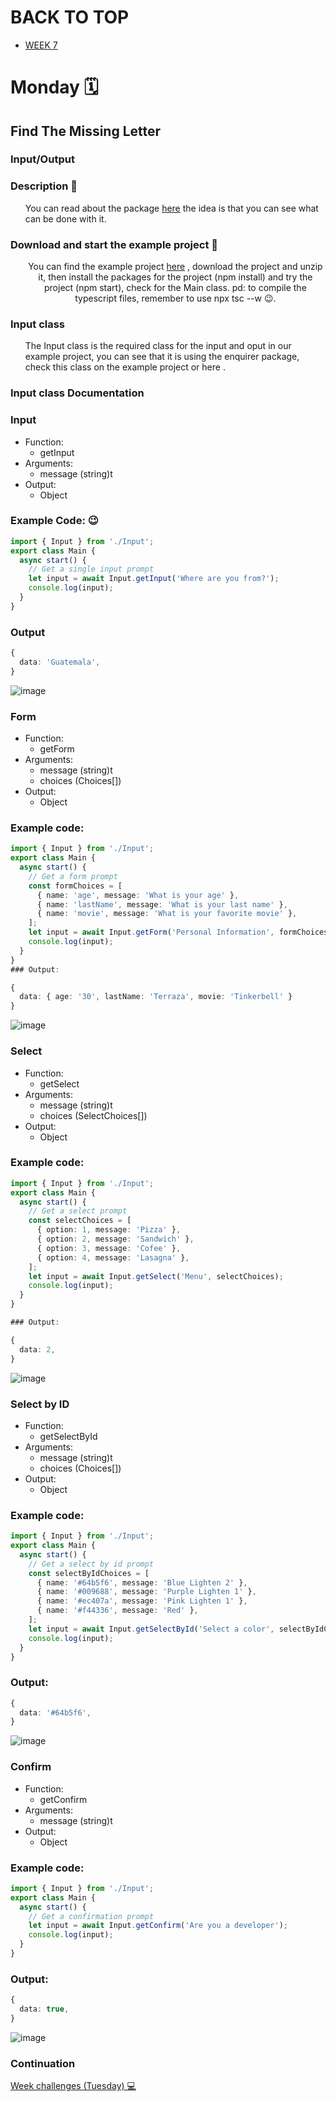 # BACK TO TOP
<ul>
<li><a href="https://github.com/Lesdith/core-code-from-scratch-readme/blob/main/Weeks/Week%207%20Typescript/Week%207.md"> WEEK 7 </a> </li>
</ul>

# Monday 🗓️
## Find The Missing Letter

### Input/Output

### Description 📖
<ul>
  You can read about the package <a href="https://www.npmjs.com/package/enquirer">here</a> the idea is that you can see what can be done with it.
</ul>

### Download and start the example project 📖
<ul>
  <center>
  You can find the example project <a href="https://github.com/corecodeio/devguide-from-scratch-2022-   02/blob/main/src/technologies/2022/week07/exercises/e00/desc/assets/inout.zip">here</a> , download the project and unzip it, then install the packages for the project (npm install) and try the project (npm start), check for the Main class. pd: to compile the typescript files, remember to use npx tsc --w 😉.
  </center>
</ul>

###  Input class 
<ul> 
    The Input class is the required class for the input and oput in our example project, you can see that it is using the enquirer package, check this class on the example project or <a href"https://github.com/corecodeio/devguide-from-scratch-2022-02/blob/main/src/technologies/2022/week07/exercises/e00/desc/assets/Input.ts"> here </a>.
</ul>

###  Input class Documentation
### Input
<ul> 
  <li>
    Function: 
    <ul>
      <li> 
      getInput
      </li>
    </ul>
  </li>
  <li>
  Arguments: 
    <ul>
      <li> 
     message (string)t
      </li>
    </ul>
  </li>
   <li>
  Output: 
    <ul>
      <li> 
        Object
      </li>
    </ul>
  </li>
</ul> 



### Example Code: 😉
```Typescript
import { Input } from './Input';
export class Main {
  async start() {
    // Get a single input prompt
    let input = await Input.getInput('Where are you from?');
    console.log(input);
  }
}
```
### Output

```Typescript
{
  data: 'Guatemala',
}
```

![image](https://github.com/Lesdith/core-code-from-scratch-readme/blob/main/Weeks/Week%207%20Typescript/Guatemala.gif)


### Form
<ul> 
  <li>
    Function: 
    <ul>
      <li> 
      getForm
      </li>
    </ul>
  </li>
  <li>
  Arguments: 
    <ul>
      <li> 
     message (string)t
      </li>
      <li> 
        choices (Choices[])
      </li>
    </ul>
  </li>
   <li>
  Output: 
    <ul>
      <li> 
        Object
      </li>
    </ul>
  </li>
</ul>

### Example code:
```typescript 
import { Input } from './Input';
export class Main {
  async start() {
    // Get a form prompt
    const formChoices = [
      { name: 'age', message: 'What is your age' },
      { name: 'lastName', message: 'What is your last name' },
      { name: 'movie', message: 'What is your favorite movie' },
    ];
    let input = await Input.getForm('Personal Information', formChoices);
    console.log(input);
  }
}
### Output:

```

```Typescript 
{
  data: { age: '30', lastName: 'Terraza', movie: 'Tinkerbell' }
}
```

![image](https://github.com/Lesdith/core-code-from-scratch-readme/blob/main/Weeks/Week%207%20Typescript/Information.gif)


### Select
<ul> 
  <li>
    Function: 
    <ul>
      <li> 
      getSelect
      </li>
    </ul>
  </li>
  <li>
  Arguments: 
    <ul>
      <li> 
     message (string)t
      </li>
      <li> 
        choices (SelectChoices[])
      </li>
    </ul>
  </li>
   <li>
  Output: 
    <ul>
      <li> 
        Object
      </li>
    </ul>
  </li>
</ul>

### Example code:
```typescript 
import { Input } from './Input';
export class Main {
  async start() {
    // Get a select prompt
    const selectChoices = [
      { option: 1, message: 'Pizza' },
      { option: 2, message: 'Sandwich' },
      { option: 3, message: 'Cofee' },
      { option: 4, message: 'Lasagna' },
    ];
    let input = await Input.getSelect('Menu', selectChoices);
    console.log(input);
  }
}

### Output:
```

```Typescript 
{
  data: 2,
}
```

![image](https://github.com/Lesdith/core-code-from-scratch-readme/blob/main/Weeks/Week%207%20Typescript/Menu.gif)



### Select by ID
<ul> 
  <li>
    Function: 
    <ul>
      <li> 
      getSelectById
      </li>
    </ul>
  </li>
  <li>
  Arguments: 
    <ul>
      <li> 
     message (string)t
      </li>
      <li> 
        choices (Choices[])
      </li>
    </ul>
  </li>
   <li>
  Output: 
    <ul>
      <li> 
        Object
      </li>
    </ul>
  </li>
</ul>

### Example code:
```typescript 
import { Input } from './Input';
export class Main {
  async start() {
    // Get a select by id prompt
    const selectByIdChoices = [
      { name: '#64b5f6', message: 'Blue Lighten 2' },
      { name: '#009688', message: 'Purple Lighten 1' },
      { name: '#ec407a', message: 'Pink Lighten 1' },
      { name: '#f44336', message: 'Red' },
    ];
    let input = await Input.getSelectById('Select a color', selectByIdChoices);
    console.log(input);
  }
}
```
 ### Output:
```Typescript 
{
  data: '#64b5f6',
}
```

![image](https://github.com/Lesdith/core-code-from-scratch-readme/blob/main/Weeks/Week%207%20Typescript/Color.gif)



### Confirm
<ul> 
  <li>
    Function: 
    <ul>
      <li> 
      getConfirm
      </li>
    </ul>
  </li>
  <li>
  Arguments: 
    <ul>
      <li> 
     message (string)t
      </li>
    </ul>
  </li>
   <li>
  Output: 
    <ul>
      <li> 
        Object
      </li>
    </ul>
  </li>
</ul>

### Example code:
```typescript 
import { Input } from './Input';
export class Main {
  async start() {
    // Get a confirmation prompt
    let input = await Input.getConfirm('Are you a developer');
    console.log(input);
  }
}
```
 ### Output:
```Typescript 
{
  data: true,
}
```

![image](https://github.com/Lesdith/core-code-from-scratch-readme/blob/main/Weeks/Week%207%20Typescript/Developer.gif)


### Continuation

<a href="https://github.com/Lesdith/core-code-from-scratch-readme/blob/main/Weeks/Week%207%20Typescript/Week%20challenges%20(Tuesday).md"> Week challenges (Tuesday) 💻
</a>
